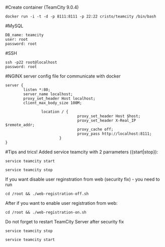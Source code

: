 #Create container  (TeamCity 9.0.4)
```
docker run -i -t -d -p 8111:8111 -p 22:22 cristo/teamcity /bin/bash
```

#MySQL
```
DB_name: teamcity
user: root 
password: root

```
#SSH
```
ssh -p22 root@localhost
password: root
```
#NGINX server config file for communicate with docker

```
server {
        listen *:80;
        server_name localhost;
        proxy_set_header Host localhost;
        client_max_body_size 100M;

                location / {
                                proxy_set_header Host $host;
                                proxy_set_header X-Real_IP $remote_addr;
                                proxy_cache off;
                                proxy_pass http://localhost:8111;
                        }
}
```

#Tips and trics!
Added service teamcity with 2 parrameters ({start|stop}):
```
service teamcity start
```
```
service teamcity stop
```




If you want disable user reginstration from web (security fix) - you need to run
```
cd /root && ./web-registration-off.sh
```

After if you want to enable user registration from web:
```
cd /root && ./web-registration-on.sh
```

Do not forget to restart TeamCity Server after security fix
```
service teamcity stop
```
```
service teamcity start
```

